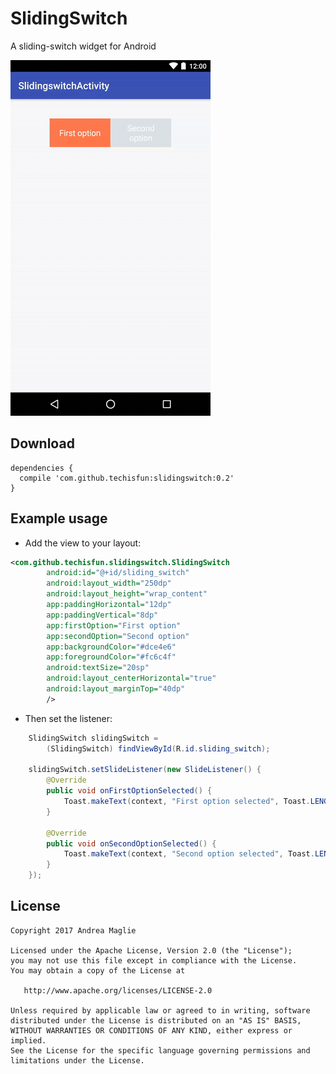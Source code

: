 # SlidingSwitch

A sliding-switch widget for Android

![Screencap](img/slidingswitch.gif)

## Download

```
dependencies {
  compile 'com.github.techisfun:slidingswitch:0.2'
}
```

## Example usage

- Add the view to your layout:

```xml
<com.github.techisfun.slidingswitch.SlidingSwitch
        android:id="@+id/sliding_switch"
        android:layout_width="250dp"
        android:layout_height="wrap_content"
        app:paddingHorizontal="12dp"
        app:paddingVertical="8dp"
        app:firstOption="First option"
        app:secondOption="Second option"
        app:backgroundColor="#dce4e6"
        app:foregroundColor="#fc6c4f"
        android:textSize="20sp"
        android:layout_centerHorizontal="true"
        android:layout_marginTop="40dp"
        />
```

- Then set the listener:

```java
    SlidingSwitch slidingSwitch = 
        (SlidingSwitch) findViewById(R.id.sliding_switch);
    
    slidingSwitch.setSlideListener(new SlideListener() {
        @Override
        public void onFirstOptionSelected() {
            Toast.makeText(context, "First option selected", Toast.LENGTH_SHORT).show();
        }

        @Override
        public void onSecondOptionSelected() {
            Toast.makeText(context, "Second option selected", Toast.LENGTH_SHORT).show();
        }
    });
```


License
-------

    Copyright 2017 Andrea Maglie

    Licensed under the Apache License, Version 2.0 (the "License");
    you may not use this file except in compliance with the License.
    You may obtain a copy of the License at

       http://www.apache.org/licenses/LICENSE-2.0

    Unless required by applicable law or agreed to in writing, software
    distributed under the License is distributed on an "AS IS" BASIS,
    WITHOUT WARRANTIES OR CONDITIONS OF ANY KIND, either express or implied.
    See the License for the specific language governing permissions and
    limitations under the License.

